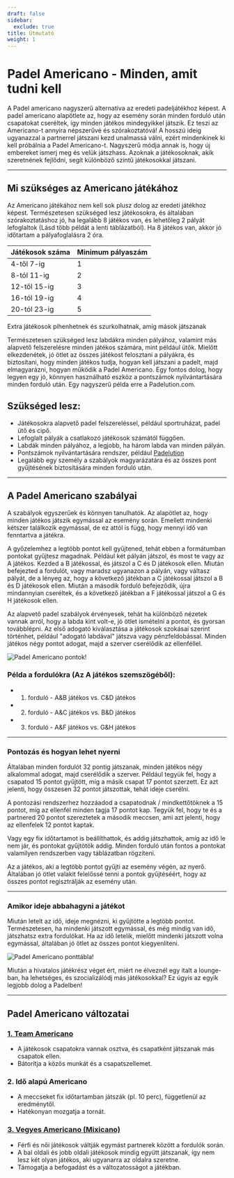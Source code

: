 ```yaml
---
draft: false
sidebar:
  exclude: true
title: Útmutató
weight: 1
---
```

# Padel Americano - Minden, amit tudni kell

A Padel americano nagyszerű alternatíva az eredeti padeljátékhoz képest. A padel americano alapötlete az, hogy az esemény során minden forduló után csapatokat cseréltek, így minden játékos mindegyikkel játszik. Ez teszi az Americano-t annyira népszerűvé és szórakoztatóvá! A hosszú ideig ugyanazzal a partnerrel játszani kezd unalmassá válni, ezért mindenkinek ki kell próbálnia a Padel Americano-t. Nagyszerű módja annak is, hogy új embereket ismerj meg és velük játszhass. Azoknak a játékosoknak, akik szeretnének fejlődni, segít különböző szintű játékosokkal játszani.

---

## Mi szükséges az Americano játékához

Az Americano játékához nem kell sok plusz dolog az eredeti játékhoz képest. Természetesen szükséged lesz játékosokra, és általában szórakoztatáshoz jó, ha legalább 8 játékos van, és lehetőleg 2 pályát lefoglaltok (Lásd több példát a lenti táblázatból). Ha 8 játékos van, akkor jó időtartam a pályafoglalásra 2 óra.

| Játékosok száma                                         | Minimum pályaszám |
|-----------------------------------------------------------|--------------------------|
|                           4-től 7-ig                          |             1            |
|                          8-tól 11-ig                          |             2            |
|                          12-től 15-ig                         |             3            |
|                          16-tól 19-ig                         |             4            |
|                          20-tól 23-ig                         |             5            |



Extra játékosok pihenhetnek és szurkolhatnak, amíg mások játszanak

Természetesen szükséged lesz labdákra minden pályához, valamint más alapvető felszerelésre minden játékos számára, mint például ütők. Mielőtt elkezdenétek, jó ötlet az összes játékost felosztani a pályákra, és biztosítani, hogy minden játékos tudja, hogyan kell játszani a padelt, majd elmagyarázni, hogyan működik a Padel Americano. Egy fontos dolog, hogy legyen egy jó, könnyen használható eszköz a pontszámok nyilvántartására minden forduló után. Egy nagyszerű példa erre a Padelution.com.

## Szükséged lesz:

- Játékosokra alapvető padel felszereléssel, például sportruházat, padel ütő és cipő.
- Lefoglalt pályák a csatlakozó játékosok számától függően.
- Labdák minden pályához, a legjobb, ha három labda van minden pályán.
- Pontszámok nyilvántartására rendszer, például [Padelution](https://padelution.com/americano)
- Legalább egy személy a szabályok magyarázatára és az összes pont gyűjtésének biztosítására minden forduló után.

---
## A Padel Americano szabályai

A szabályok egyszerűek és könnyen tanulhatók. Az alapötlet az, hogy minden játékos játszik egymással az esemény során. Emellett mindenki kétszer találkozik egymással, de ez attól is függ, hogy mennyi idő van fenntartva a játékra.

A győzelemhez a legtöbb pontot kell gyűjtened, tehát ebben a formátumban pontokat gyűjtesz magadnak. Például két pályán játszol, és most te vagy az A játékos. Kezded a B játékossal, és játszol a C és D játékosok ellen. Miután befejezted a fordulót, vagy maradsz ugyanazon a pályán, vagy váltasz pályát, de a lényeg az, hogy a következő játékban a C játékossal játszol a B és D játékosok ellen. Miután a második forduló befejeződik, újra mindannyian cseréltek, és a következő játékban a F játékossal játszol a G és H játékosok ellen.

Az alapvető padel szabályok érvényesek, tehát ha különböző nézetek vannak arról, hogy a labda kint volt-e, jó ötlet ismételni a pontot, és gyorsan továbblépni. Az első adogató kiválasztása a játékosok szokásai szerint történhet, például "adogató labdával" játszva vagy pénzfeldobással. Minden játékos négy pontot adogat, majd a szerver cserélődik az ellenféllel.

![Padel Americano pontok!](/hu/images/padel-americano.png "Padel Americano pontok!")

### Példa a fordulókra (Az A játékos szemszögéből):
- 1. forduló - A&B játékos vs. C&D játékos
- 2. forduló  - A&C játékos vs. B&D játékos
- 3. forduló - A&F játékos vs. G&H játékos


---

### Pontozás és hogyan lehet nyerni
Általában minden fordulót 32 pontig játszanak, minden játékos négy alkalommal adogat, majd cserélődik a szerver. Például tegyük fel, hogy a csapatod 15 pontot gyűjtött, míg a másik csapat 17 pontot szerzett. Ez azt jelenti, hogy összesen 32 pontot játszottak, tehát ideje cserélni.

A pontozási rendszerhez hozzáadod a csapatodnak / mindkettőtöknek a 15 pontot, míg az ellenfél minden tagja 17 pontot kap. Tegyük fel, hogy te és a partnered 20 pontot szereztetek a második meccsen, ami azt jelenti, hogy az ellenfelek 12 pontot kaptak.

Vagy egy fix időtartamot is beállíthattok, és addig játszhattok, amíg az idő le nem jár, és pontokat gyűjtötök addig. Minden forduló után fontos a pontokat valamilyen rendszerben vagy táblázatban rögzíteni.

Az a játékos, aki a legtöbb pontot gyűjti az esemény végén, az nyerő. Általában jó ötlet valakit felelőssé tenni a pontok gyűjtéséért, hogy az összes pontot regisztrálják az esemény után.

---

### Amikor ideje abbahagyni a játékot
Miután letelt az idő, ideje megnézni, ki gyűjtötte a legtöbb pontot. Természetesen, ha mindenki játszott egymással, és még mindig van idő, játszhatsz extra fordulókat. Ha az idő letelik, mielőtt mindenki játszott volna egymással, általában jó ötlet az összes pontot kiegyenlíteni.

![Padel Americano ponttábla!](/hu/assets/padel-americano-scoreboard.png "Padel Americano ponttábla!")


Miután a hivatalos játékrész véget ért, miért ne élveznél egy italt a lounge-ban, ha lehetséges, és szocializálódj más játékosokkal? Ez úgyis az egyik legjobb dolog a Padelben!

---

## Padel Americano változatai

### [1. Team Americano](/hu/team-americano)
- A játékosok csapatokra vannak osztva, és csapatként játszanak más csapatok ellen.
- Bátorítja a közös munkát és a csapatszellemet.

### 2. Idő alapú Americano
- A meccseket fix időtartamban játszák (pl. 10 perc), függetlenül az eredménytől.
- Hatékonyan mozgatja a tornát.

### [3. Vegyes Americano (Mixicano)](/hu/mixicano)
- Férfi és női játékosok váltják egymást partnerek között a fordulók során.
- A bal oldali és jobb oldali játékosok mindig együtt játszanak, így nem lesz két olyan játékos, aki ugyanarra az oldalra szeretne.
- Támogatja a befogadást és a változatosságot a játékban.